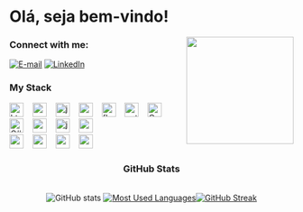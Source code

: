 # Olá, seja bem-vindo!
  
<img align="right" alt="" height="190px" src="https://cdn.dribbble.com/users/482997/screenshots/3865694/catwalk.gif">

<h3 align="left">Connect with me:</h3>

[![E-mail](https://img.shields.io/badge/-Gmail-red?style=for-the-badge&logo=gmail&logoColor=FFF&color:000000)](mailto:kaue.costa15@outlook.com.br)
[![LinkedIn](https://img.shields.io/badge/-LinkedIn-0f77bd?style=for-the-badge&logo=linkedin&logoColor=FFF&color:FFF)](https://www.linkedin.com/in/kaue-o-costa/)

<h3 align="left">My Stack</h3>

<div align="left">
  <img src="https://cdn.jsdelivr.net/gh/devicons/devicon/icons/html5/html5-original.svg" height="25" alt="html5 logo"  />
  <img width="8" />
  <img src="https://cdn.jsdelivr.net/gh/devicons/devicon/icons/css3/css3-original.svg" height="25" alt="css3 logo"  />
  <img width="8" />
  <img src="https://cdn.jsdelivr.net/gh/devicons/devicon/icons/javascript/javascript-plain.svg" height="25" alt="javascript logo"  />
  <img width="8" />
  <img src="https://cdn.jsdelivr.net/gh/devicons/devicon/icons/react/react-original.svg" height="25" alt="react logo"  />
  <img width="8" />
  <img src="https://cdn.jsdelivr.net/gh/devicons/devicon@latest/icons/flask/flask-original.svg" height="25" alt='flask'/>
  <img width="8" />
  <img src="https://cdn.jsdelivr.net/gh/devicons/devicon@latest/icons/python/python-original.svg" height="25" alt='python'/>
  <img width="8" />
  <img src="https://cdn.jsdelivr.net/gh/devicons/devicon@latest/icons/c/c-original.svg" height="25" alt='C'/>
  <img width="8" />
  <img src="https://cdn.jsdelivr.net/gh/devicons/devicon@latest/icons/csharp/csharp-original.svg" height="25" alt='C#' />
  <img width="8" />
  <img src="https://cdn.jsdelivr.net/gh/devicons/devicon@latest/icons/wordpress/wordpress-plain.svg" height="25" alt='wordpress'/>
  <img width="8" />
  <img src="https://cdn.jsdelivr.net/gh/devicons/devicon@latest/icons/java/java-original.svg" height="25" alt='java'/>
  <img width="8" />
  <img src="https://cdn.jsdelivr.net/gh/devicons/devicon@latest/icons/anaconda/anaconda-original.svg" height="25" alt='anaconda'/>
  <img width="8" />
</div>
<div align="left">
  <img src="https://cdn.jsdelivr.net/gh/devicons/devicon@latest/icons/cloudflare/cloudflare-original.svg" height="25"/>
  <img width="8" />
  <img src="https://cdn.jsdelivr.net/gh/devicons/devicon@latest/icons/bootstrap/bootstrap-original.svg" height="25"/>
  <img width="8" />
  <img src="https://cdn.jsdelivr.net/gh/devicons/devicon@latest/icons/figma/figma-original.svg" height="25"/>
  <img width="8" />
  <img src="https://cdn.jsdelivr.net/gh/devicons/devicon@latest/icons/microsoftsqlserver/microsoftsqlserver-original.svg" height='25'/>
<br>                
</div>

<div style="text-align: center;" align="center">
  <h3> GitHub Stats </h3>
  <br>
  <img src="https://github-readme-stats-git-masterrstaa-rickstaa.vercel.app/api?username=kyuubyN&hide_title=true&show_icons=true&include_all_commits=false&count_private=true&line_height=25&hide=issues&bg_color=000&title_color=FFF&text_color=FFF&border_radius=3&border_color=FFF&icon_color=FFF&theme=jolly" alt="GitHub stats">

  <a href="https://github.com/kyuubyN/github-readme-stats">
    <img src="https://github-readme-stats-git-masterrstaa-rickstaa.vercel.app/api/top-langs/?username=kyuubyN&line_height=10&card_width=290&layout=compact&hide_title=false&count_private=true&langs_count=4&show_icons=true&title_color=FFF&hide=html,css&bg_color=000&text_color=FFF&border_radius=3&border_color=FFF&count_private=true" alt="Most Used Languages"><a href="https://git.io/streak-stats"><img src="https://github-readme-streak-stats.herokuapp.com?user=kyuubyN&theme=javascript&locale=pt_BR&date_format=M%20j%5B%2C%20Y%5D" alt="GitHub Streak" /></a>
  </a>
</div>
